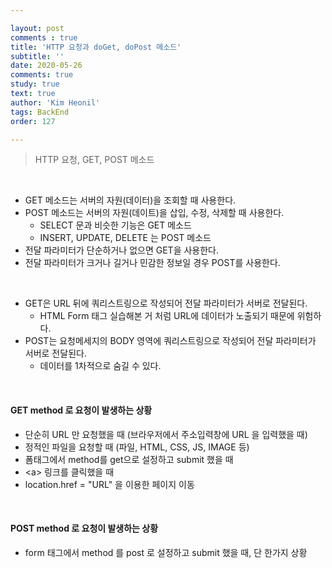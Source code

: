 ```yaml
---

layout: post
comments : true
title: 'HTTP 요청과 doGet, doPost 메소드'
subtitle: ''
date: 2020-05-26
comments: true
study: true
text: true
author: 'Kim Heonil'
tags: BackEnd
order: 127

---
```


> HTTP 요청, GET, POST 메소드

<br>

- GET 메소드는 서버의 자원(데이터)을 조회할 때 사용한다.
- POST 메소드는 서버의 자원(데이트)을 삽입, 수정, 삭제할 때 사용한다.
  - SELECT 문과 비슷한 기능은 GET 메소드
  - INSERT, UPDATE, DELETE 는 POST 메소드
- 전달 파라미터가 단순하거나 없으면 GET을 사용한다.
- 전달 파라미터가 크거나 길거나 민감한 정보일 경우 POST를 사용한다.

<br>

- GET은 URL 뒤에 쿼리스트링으로 작성되어 전달 파라미터가 서버로 전달된다.
  - HTML Form 태그 실습해본 거 처럼 URL에 데이터가 노출되기 때문에 위험하다.
- POST는 요청메세지의 BODY 영역에 쿼리스트링으로 작성되어 전달 파라미터가 서버로 전달된다.
  - 데이터를 1차적으로 숨길 수 있다.

<br>

#### GET method 로 요청이 발생하는 상황

- 단순히 URL 만 요청했을 때 (브라우저에서 주소입력창에 URL 을 입력했을 때)
- 정적인 파일을 요청할 때 (파일, HTML, CSS, JS, IMAGE 등)
- 폼태그에서 method를 get으로 설정하고 submit 했을 때
- &lt;a> 링크를 클릭했을 때
- location.href = "URL" 을 이용한 페이지 이동

<br>

#### POST method 로 요청이 발생하는 상황

- form 태그에서 method 를 post 로 설정하고 submit 했을 때, 단 한가지 상황

<br><br>